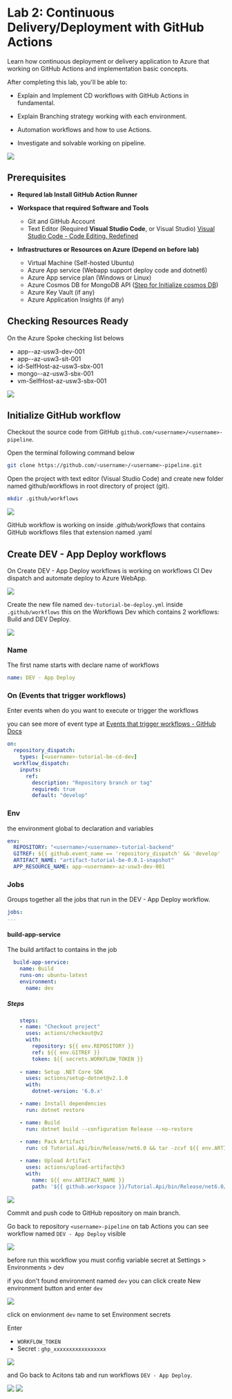 # Lab 2: Continuous Delivery/Deployment with GitHub Actions

Learn how continuous deployment or delivery application to Azure that working on GitHub Actions and implementation basic concepts.

After completing this lab, you'll be able to: 

- Explain and Implement CD workflows with GitHub Actions in fundamental.

- Explain Branching strategy working with each environment.

- Automation workflows and how to use Actions.

- Investigate and solvable working on pipeline.

<img src="../src/cd-flow.png">

## Prerequisites

- <b>Requred lab Install GitHub Action Runner</b>
- <b>Workspace that required Software and Tools</b>
    - Git and GitHub Account
    - Text Editor (Required <b>Visual Studio Code</b>, or Visual Studio) [Visual Studio Code - Code Editing. Redefined](https://code.visualstudio.com/)

- <b>Infrastructures or Resources on Azure (Depend on before lab)</b>
    - Virtual Machine (Self-hosted Ubuntu)
    - Azure App service (Webapp support deploy code and dotnet6)
    - Azure App service plan (Windows or Linux)
    - Azure Cosmos DB for MongoDB API ([Step for Initialize cosmos DB](./init-cosmos-db.md))
    - Azure Key Vault (if any)
    - Azure Application Insights (if any)

## Checking Resources Ready

On the Azure Spoke checking list belows
- app-<username>-az-usw3-dev-001
- app-<username>-az-usw3-sit-001
- id-<username>SelfHost-az-usw3-sbx-001
- mongo-<username>-az-usw3-sbx-001
- vm-<username>SelfHost-az-usw3-sbx-001

<img src="../src/rg-cd.png">

## Initialize GitHub workflow
Checkout the source code from GitHub ```github.com/<username>/<username>-pipeline```.

Open the terminal following command below

```bash
git clone https://github.com/<username>/<username>-pipeline.git
```

Open the project with text editor (Visual Studio Code) and create new folder named github/workflows in root directory of project (git).

```bash
mkdir .github/workflows
```

<img src="../src/cd-workflow-init.png">

GitHub workflow is working on inside *.github/workflows* that contains GitHub workflows files that extension named .yaml

## Create DEV - App Deploy workflows

On Create DEV - App Deploy workflows is working on workflows CI Dev dispatch and automate deploy to Azure WebApp.

<img src="../src/cd-dev-workflow.png">

Create the new file named ```dev-tutorial-be-deploy.yml``` inside ```.github/workflows``` this on the Workflows Dev which contains 2 workflows: Build and DEV Deploy.

<img src="../src/cd-workflow-ymal-name-dev.png">

### Name

The first name starts with declare name of workflows

```yaml
name: DEV - App Deploy
```

### On (Events that trigger workflows)

Enter events when do you want to execute or trigger the workflows

you can see more of event type at [Events that trigger workflows - GitHub Docs](https://docs.github.com/en/actions/using-workflows/events-that-trigger-workflows)

```yaml
on:
  repository_dispatch:
    types: [<username>-tutorial-be-cd-dev]
  workflow_dispatch:
    inputs:
      ref:
        description: "Repository branch or tag"
        required: true
        default: "develop"
```

### Env

the environment global to declaration and variables

```yaml
env:
  REPOSITORY: "<username>/<username>-tutorial-backend"
  GITREF: ${{ github.event_name == 'repository_dispatch' && 'develop' || github.event.inputs.ref }}
  ARTIFACT_NAME: "artifact-tutorial-be-0.0.1-snapshot"
  APP_RESOURCE_NAME: app-<username>-az-usw3-dev-001
```

### Jobs

Groups together all the jobs that run in the DEV - App Deploy workflow.

```yaml
jobs:
...
```

#### build-app-service

The build artifact to contains in the job

```yaml
  build-app-service:
    name: Build
    runs-on: ubuntu-latest
    environment:
      name: dev
```

##### Steps

```yaml
    steps:
    - name: "Checkout project"
      uses: actions/checkout@v2
      with:
        repository: ${{ env.REPOSITORY }}
        ref: ${{ env.GITREF }}
        token: ${{ secrets.WORKFLOW_TOKEN }}
            
    - name: Setup .NET Core SDK
      uses: actions/setup-dotnet@v2.1.0
      with:
        dotnet-version: '6.0.x'

    - name: Install dependencies
      run: dotnet restore

    - name: Build
      run: dotnet build --configuration Release --no-restore
    
    - name: Pack Artifact
      run: cd Tutorial.Api/bin/Release/net6.0 && tar -zcvf ${{ env.ARTIFACT_NAME }}.tar.gz *

    - name: Upload Artifact
      uses: actions/upload-artifact@v3
      with:
        name: ${{ env.ARTIFACT_NAME }}
        path: '${{ github.workspace }}/Tutorial.Api/bin/Release/net6.0/${{ env.ARTIFACT_NAME }}.tar.gz'
```

<img src="../src/cd-build-dev.png">

Commit and push code to GitHub repository on main branch.

Go back to repository `<username>-pipeline` on tab Actions you can see workflow named ```DEV - App Deploy``` visible

<img src="../src/show-workflow-cd-dev.png">

before run this workflow you must config variable secret at Settings > Environments > dev

if you don't found environment named ```dev``` you can click create New environment button and enter ```dev```

<img src="../src/set-env-secret.png">

click on envionment ```dev``` name to set Environment secrets

Enter 

- ```WORKFLOW_TOKEN```
- Secret : ```ghp_xxxxxxxxxxxxxxxxx```

<img src="../src/add-secret-env-dev.png">

and Go back to Acitons tab and run workflows ```DEV - App Deploy```.

<img src="../src/inside-workflow-dev-1.png">

<img src="../src/inside-workflow-dev-1-log-artifact.png">
